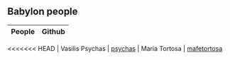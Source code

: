 ## Babylon people

| People        | Github        |
| ------------- |:-------------:| 
<<<<<<< HEAD
| Vasilis Psychas | [psychas](https://github.com/psychas/)
| Maria Tortosa | [mafetortosa](https://github.com/mafetortosa/)

